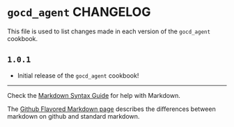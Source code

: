 # `gocd_agent` CHANGELOG

This file is used to list changes made in each version of the `gocd_agent` cookbook.


## `1.0.1`
- Initial release of the `gocd_agent` cookbook!

- - -
Check the [Markdown Syntax Guide](http://daringfireball.net/projects/markdown/syntax) for help with Markdown.

The [Github Flavored Markdown page](http://github.github.com/github-flavored-markdown/) describes the differences between markdown on github and standard markdown.
